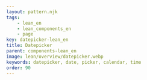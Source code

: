 ```yaml
---
layout: pattern.njk
tags: 
    - lean_en
    - lean_components_en
    - page
key: datepicker-lean_en
title: Datepicker
parent: components-lean_en
image: lean/overview/datepicker.webp
keywords: datepicker, date, picker, calendar, time
order: 90
---
```

